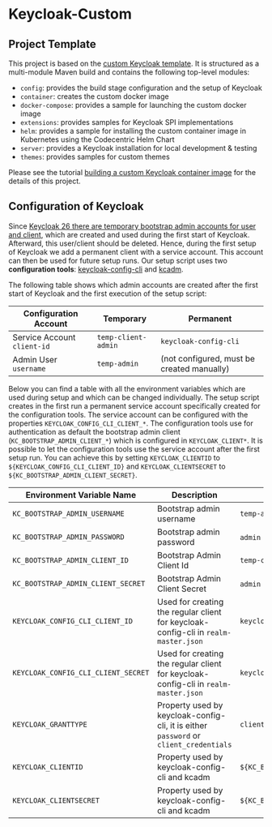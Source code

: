 Keycloak-Custom
===

Project Template
---

This project is based on the [custom Keycloak template](https://github.com/inventage/keycloak-custom). It is structured
as a multi-module Maven build and contains the following top-level modules:

- `config`: provides the build stage configuration and the setup of Keycloak
- `container`: creates the custom docker image
- `docker-compose`: provides a sample for launching the custom docker image
- `extensions`: provides samples for Keycloak SPI implementations
- `helm`: provides a sample for installing the custom container image in Kubernetes using the Codecentric Helm Chart
- `server`: provides a Keycloak installation for local development & testing
- `themes`: provides samples for custom themes

Please see the
tutorial [building a custom Keycloak container image](https://keycloak.ch/keycloak-tutorials/tutorial-custom-keycloak/)
for the details of this project.


Configuration of Keycloak
---

Since [Keycloak 26 there are temporary bootstrap admin accounts for user and client](https://www.keycloak.org/docs/latest/upgrading/#admin-bootstrapping-and-recovery),
which are created and used during the first start of Keycloak. Afterward, this user/client should be deleted.
Hence, during the first setup of Keycloak we add a permanent client with a service account. This account can then be used for future setup runs.
Our setup script uses two **configuration tools**: [keycloak-config-cli](https://github.com/adorsys/keycloak-config-cli) and [kcadm](https://github.com/keycloak/keycloak/blob/main/integration/client-cli/admin-cli/src/main/bin/kcadm.sh).

The following table shows which admin accounts are created after the first start of Keycloak and the first execution of the setup script:

| Configuration Account       | Temporary           | Permanent                                  |
|-----------------------------|---------------------|--------------------------------------------|
| Service Account `client-id` | `temp-client-admin` | `keycloak-config-cli`                      |
| Admin User `username`        | `temp-admin`        | (not configured, must be created manually) |

Below you can find a table with all the environment variables which are used during setup and which can be changed individually.
The setup script creates in the first run a permanent service account specifically created for the configuration tools. 
The service account can be configured with the properties `KEYCLOAK_CONFIG_CLI_CLIENT_*`.
The configuration tools use for authentication as default the bootstrap admin client (`KC_BOOTSTRAP_ADMIN_CLIENT_*`) which is configured in
`KEYCLOAK_CLIENT*`.
It is possible to let the configuration tools use the service account after the first setup run.
You can achieve this by setting `KEYCLOAK_CLIENTID` to `${KEYCLOAK_CONFIG_CLI_CLIENT_ID}` and `KEYCLOAK_CLIENTSECRET` to `${KC_BOOTSTRAP_ADMIN_CLIENT_SECRET}`.

| Environment Variable Name           | Description                                                                       | Default Value                         |
|-------------------------------------|-----------------------------------------------------------------------------------|---------------------------------------|
| `KC_BOOTSTRAP_ADMIN_USERNAME`       | Bootstrap admin username                                                          | `temp-admin`                          |
| `KC_BOOTSTRAP_ADMIN_PASSWORD`       | Bootstrap admin password                                                          | `admin` (**Please change!**)          |
| `KC_BOOTSTRAP_ADMIN_CLIENT_ID`      | Bootstrap Admin Client Id                                                         | `temp-client-admin`                   |
| `KC_BOOTSTRAP_ADMIN_CLIENT_SECRET`  | Bootstrap Admin Client Secret                                                     | `admin` (**Please change!**)          |
| `KEYCLOAK_CONFIG_CLI_CLIENT_ID`     | Used for creating the regular client for keycloak-config-cli in `realm-master.json` | `keycloak-config-cli`                 |
| `KEYCLOAK_CONFIG_CLI_CLIENT_SECRET` | Used for creating the regular client for keycloak-config-cli in `realm-master.json` | `keycloak-config-cli`                 |
| `KEYCLOAK_GRANTTYPE`                | Property used by keycloak-config-cli, it is either `password` or `client_credentials` | `client_credentials`                  |
| `KEYCLOAK_CLIENTID`                 | Property used by keycloak-config-cli and kcadm                                    | `${KC_BOOTSTRAP_ADMIN_CLIENT_ID}`     |
| `KEYCLOAK_CLIENTSECRET`             | Property used by keycloak-config-cli and kcadm                                    | `${KC_BOOTSTRAP_ADMIN_CLIENT_SECRET}` |

[Keycloak]: https://keycloak.org
[Keycloak Admin bootstrap and recovery]: https://www.keycloak.org/server/bootstrap-admin-recovery

